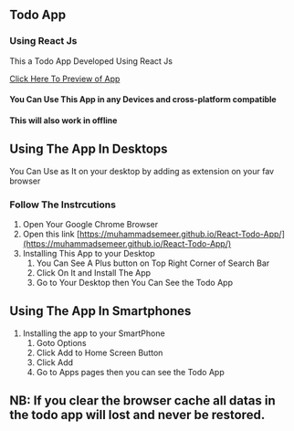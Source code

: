 ## Todo App
### Using React Js

This a Todo App Developed Using React Js

[Click Here To Preview of App](https://muhammadsemeer.github.io/React-Todo-App/)

#### You Can Use This App in any Devices and cross-platform compatible

#### This will also work in offline

## Using The App In Desktops

You Can Use as It on your desktop by adding as extension on your fav browser

### Follow The Instrcutions

1. Open Your Google Chrome Browser
1. Open this link [https://muhammadsemeer.github.io/React-Todo-App/](https://muhammadsemeer.github.io/React-Todo-App/)
1. Installing This App to your Desktop 
    1. You Can See A Plus button on Top Right Corner of Search Bar
    1. Click On It and Install The App
    1. Go to Your Desktop then You Can See the Todo App
## Using The App In Smartphones
1. Installing the app to your SmartPhone
    1. Goto Options
    1. Click Add to Home Screen Button
    1. Click Add
    1. Go to Apps pages then you can see the Todo App

## NB: If you clear the browser cache all datas in the todo app will lost and never be restored.